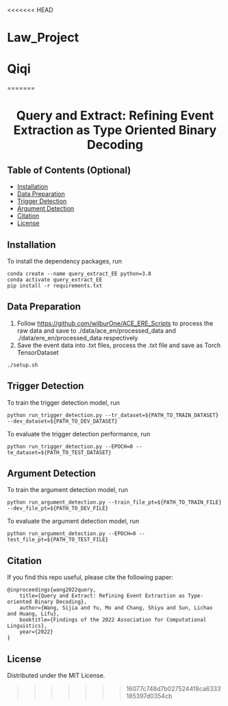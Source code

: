 <<<<<<< HEAD
# Law_Project
# Qiqi 
=======
<h1 align="center">Query and Extract: Refining Event Extraction as Type Oriented Binary Decoding
</h1>

## Table of Contents (Optional)
- [Installation](#installation)
- [Data Preparation](#data-preparation)
- [Trigger Detection](#trigger-detection)
- [Argument Detection](#argument-detection)
- [Citation](#citation)
- [License](#license)

## Installation
To install the dependency packages, run
```
conda create --name query_extract_EE python=3.8
conda activate query_extract_EE
pip install -r requirements.txt
```

## Data Preparation 

1. Follow https://github.com/wilburOne/ACE_ERE_Scripts to process the raw data and save to ./data/ace_en/processed_data 
and ./data/ere_en/processed_data respectively
2. Save the event data into .txt files, process the .txt file and save as Torch TensorDataset
```angular2html
./setup.sh
```
## Trigger Detection
To train the trigger detection model, run
```
python run_trigger_detection.py --tr_dataset=${PATH_TO_TRAIN_DATASET} --dev_dataset=${PATH_TO_DEV_DATASET} 
```
To evaluate the trigger detection performance, run
```
python run_trigger_detection.py --EPOCH=0 --te_dataset=${PATH_TO_TEST_DATASET} 
```



## Argument Detection
To train the argument detection model, run
```
python run_argument_detection.py --train_file_pt=${PATH_TO_TRAIN_FILE} --dev_file_pt=${PATH_TO_DEV_FILE}
```
To evaluate the argument detection model, run
```
python run_argument_detection.py --EPOCH=0 --test_file_pt=${PATH_TO_TEST_FILE}
```



## Citation
If you find this repo useful, please cite the following paper:
```
@inproceedings{wang2022query,
    title={Query and Extract: Refining Event Extraction as Type-oriented Binary Decoding},
    author={Wang, Sijia and Yu, Mo and Chang, Shiyu and Sun, Lichao and Huang, Lifu},
    booktitle={Findings of the 2022 Association for Computational Linguistics},  
    year={2022}
}
```


<!-- LICENSE -->
## License

Distributed under the MIT License.

>>>>>>> 16077c748d7b0275244f8ca6333185397d0354cb
